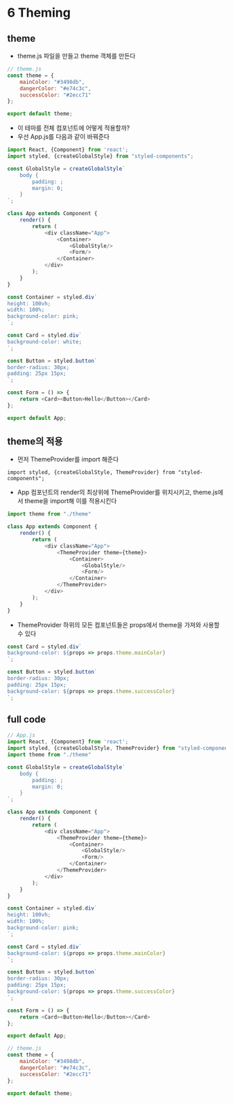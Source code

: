 # 6 Theming

## theme
- theme.js 파일을 만들고 theme 객체를 만든다

```javascript
// theme.js
const theme = {
    mainColor: "#3498db",
    dangerColor: "#e74c3c",
    successColor: "#2ecc71"
};

export default theme;
```

- 이 테마를 전체 컴포넌트에 어떻게 적용할까?
- 우선 App.js를 다음과 같이 바꿔준다

```javascript
import React, {Component} from 'react';
import styled, {createGlobalStyle} from "styled-components";

const GlobalStyle = createGlobalStyle`
    body {
        padding: ;
        margin: 0;
    }
`;

class App extends Component {
    render() {
        return (
            <div className="App">
                <Container>
                    <GlobalStyle/>
                    <Form/>
                </Container>
            </div>
        );
    }
}

const Container = styled.div`
height: 100vh;
width: 100%;
background-color: pink;
`;

const Card = styled.div`
background-color: white;
`;

const Button = styled.button`
border-radius: 30px;
padding: 25px 15px;
`;

const Form = () => {
    return <Card><Button>Hello</Button></Card>
};

export default App;
```

## theme의 적용

- 먼저 ThemeProvider를 import 해준다

`import styled, {createGlobalStyle, ThemeProvider} from "styled-components";`

- App 컴포넌트의 render의 최상위에 ThemeProvider를 위치시키고, theme.js에서 theme을 import해 이를 적용시킨다

```javascript
import theme from "./theme"

class App extends Component {
    render() {
        return (
            <div className="App">
                <ThemeProvider theme={theme}>
                    <Container>
                        <GlobalStyle/>
                        <Form/>
                    </Container>
                </ThemeProvider>
            </div>
        );
    }
}
```

- ThemeProvider 하위의 모든 컴포넌트들은 props에서 theme을 가져와 사용할 수 있다

```javascript
const Card = styled.div`
background-color: ${props => props.theme.mainColor}
`;

const Button = styled.button`
border-radius: 30px;
padding: 25px 15px;
background-color: ${props => props.theme.successColor}
`;
```

## full code

```javascript
// App.js
import React, {Component} from 'react';
import styled, {createGlobalStyle, ThemeProvider} from "styled-components";
import theme from "./theme"

const GlobalStyle = createGlobalStyle`
    body {
        padding: ;
        margin: 0;
    }
`;

class App extends Component {
    render() {
        return (
            <div className="App">
                <ThemeProvider theme={theme}>
                    <Container>
                        <GlobalStyle/>
                        <Form/>
                    </Container>
                </ThemeProvider>
            </div>
        );
    }
}

const Container = styled.div`
height: 100vh;
width: 100%;
background-color: pink;
`;

const Card = styled.div`
background-color: ${props => props.theme.mainColor}
`;

const Button = styled.button`
border-radius: 30px;
padding: 25px 15px;
background-color: ${props => props.theme.successColor}
`;

const Form = () => {
    return <Card><Button>Hello</Button></Card>
};

export default App;
```

```javascript
// theme.js
const theme = {
    mainColor: "#3498db",
    dangerColor: "#e74c3c",
    successColor: "#2ecc71"
};

export default theme;
```